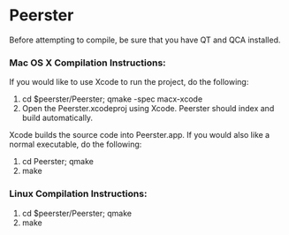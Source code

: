 Peerster
========
Before attempting to compile, be sure that you have QT and QCA installed.

### Mac OS X Compilation Instructions:
If you would like to use Xcode to run the project, do the following:
1. cd $peerster/Peerster; qmake -spec macx-xcode
2. Open the Peerster.xcodeproj using Xcode. Peerster should index and build
automatically.

Xcode builds the source code into Peerster.app. If you would also like a normal
executable, do the following:
1. cd Peerster; qmake
2. make

### Linux Compilation Instructions:
1. cd $peerster/Peerster; qmake
2. make


